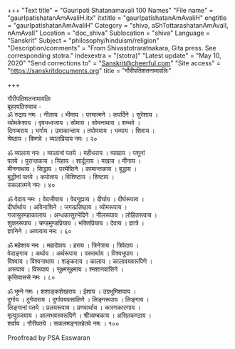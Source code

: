 +++
"Text title" = "Gauripati Shatanamavali 100 Names"
"File name" = "gaurIpatishatanAmAvaliH.itx"
itxtitle = "gaurIpatishatanAmAvaliH"
engtitle = "gaurIpatishatanAmAvaliH"
Category = "shiva, aShTottarashatanAmAvalI, nAmAvalI"
Location = "doc_shiva"
Sublocation = "shiva"
Language = "Sanskrit"
Subject = "philosophy/hinduism/religion"
"Description/comments" = "From Shivastotraratnakara, Gita press.  See corresponding stotra."
Indexextra = "(stotra)"
"Latest update" = "May 10, 2020"
"Send corrections to" = "Sanskrit@cheerful.com"
"Site access" = "https://sanskritdocuments.org"
title = "गौरीपतिशतनामावलिः"

+++
  
 गौरीपतिशतनामावलिः   
बृहस्पतिरुवाच -  
ॐ रुद्राय नमः । नीलाय । भीमाय । परमात्मने । कपर्दिने । सुरेशाय ।  
व्योमकेशाय । वृषभध्वजाय । सोमाय । सोमनाथाय । शम्भवे ।  
दिगम्बराय । भर्गाय । उमाकान्ताय । तपोमयाय । भव्याय । शिवाय ।  
श्रेष्ठाय । विष्णवे । व्यालप्रियाय नमः । २०  
  
ॐ व्यालाय नमः । व्यालानां पतये । महीधराय । व्याघ्राय । पशूनां  
पतये । पुरान्तकाय । सिंहाय । शार्दूलाय । मखाय । मीनाय ।  
मीननाथाय । सिद्धाय । परमेष्ठिने । कामान्तकाय । बुद्धाय ।  
बुद्धीनां पतये । कपोताय । विशिष्टाय । शिष्टाय ।  
सकलात्मने नमः । ४०  
  
ॐ वेदाय नमः । वेदजीवाय । वेदगुह्याय । दीर्घाय । दीर्घरूपाय ।  
दीर्घार्थाय । अविनाशिने । जगत्प्रतिष्ठाय । व्योमरूपाय ।  
गजासुरमहाकालाय । अन्धकासुरभेदिने । नीलरूपाय । लोहितरूपाय ।  
शुक्लरूपाय । चण्डमुण्डप्रियाय । भक्तिप्रियाय । देवाय । ज्ञात्रे ।  
ज्ञानिने । अव्ययाय नमः । ६०  
  
ॐ महेशाय नमः । महादेवाय । हराय । त्रिनेत्राय । त्रिवेदाय ।  
वेदाङ्गाय । अर्थाय । अर्थरूपाय । परमार्थाय । विश्वभूपाय ।  
विश्वाय । विश्वनाथाय । शङ्कराय । कालाय । कालावयवरूपिणे ।  
अरूपाय । विरूपाय । सूक्ष्मसूक्ष्माय । श्मशानवासिने ।  
कृत्तिवाससे नमः । ८०  
  
ॐ भूम्ने नमः । शशाङ्कशेखराय । ईशाय । उग्रभूमिशयाय ।  
दुर्गाय । दुर्गपाराय । दुर्गावयवसाक्षिणे । लिङ्गरूपाय । लिङ्गाय ।  
लिङ्गानां पतये । प्रलयरूपाय । प्रणवार्थाय । कारणकारणाय ।  
मृत्युञ्जयाय । आत्मभवस्वरूपिणे । श्रीत्र्यम्बकाय । असितकण्ठाय ।  
शर्वाय । गौरीपतये । सकलमङ्गलहेतवे नमः । १००  
  
  
Proofread by PSA Easwaran  
  
